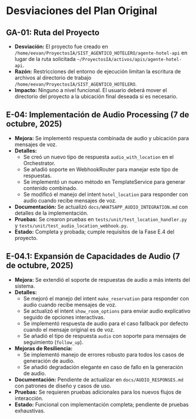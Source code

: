 # Desviaciones del Plan Original

## GA-01: Ruta del Proyecto

- **Desviación:** El proyecto fue creado en `/home/eevan/ProyectosIA/SIST_AGENTICO_HOTELERO/agente-hotel-api` en lugar de la ruta solicitada `~/ProyectosIA/activos/apis/agente-hotel-api`.
- **Razón:** Restricciones del entorno de ejecución limitan la escritura de archivos al directorio de trabajo `/home/eevan/ProyectosIA/SIST_AGENTICO_HOTELERO`.
- **Impacto:** Ninguno a nivel funcional. El usuario deberá mover el directorio del proyecto a la ubicación final deseada si es necesario.

## E-04: Implementación de Audio Processing (7 de octubre, 2025)

- **Mejora:** Se implementó respuesta combinada de audio y ubicación para mensajes de voz.
- **Detalles:**
  - Se creó un nuevo tipo de respuesta `audio_with_location` en el Orchestrator.
  - Se añadió soporte en WebhookRouter para manejar este tipo de respuestas.
  - Se implementó un nuevo método en TemplateService para generar contenido combinado.
  - Se modificó el manejo del intent `hotel_location` para responder con audio cuando recibe mensajes de voz.
- **Documentación:** Se actualizó `docs/WHATSAPP_AUDIO_INTEGRATION.md` con detalles de la implementación.
- **Pruebas:** Se crearon pruebas en `tests/unit/test_location_handler.py` y `tests/unit/test_audio_location_webhook.py`.
- **Estado:** Completa y probada; cumple requisitos de la Fase E.4 del proyecto.

## E-04.1: Expansión de Capacidades de Audio (7 de octubre, 2025)

- **Mejora:** Se extendió el soporte de respuestas de audio a más intents del sistema.
- **Detalles:**
  - Se mejoró el manejo del intent `make_reservation` para responder con audio cuando recibe mensajes de voz.
  - Se actualizó el intent `show_room_options` para enviar audio explicativo seguido de opciones interactivas.
  - Se implementó respuesta de audio para el caso fallback por defecto cuando el mensaje original es de voz.
  - Se añadió el tipo de respuesta `audio` con soporte para mensajes de seguimiento (`follow_up`).
- **Mejoras de Resiliencia:**
  - Se implementó manejo de errores robusto para todos los casos de generación de audio.
  - Se añadió degradación elegante en caso de fallo en la generación de audio.
- **Documentación:** Pendiente de actualizar en `docs/AUDIO_RESPONSES.md` con patrones de diseño y casos de uso.
- **Pruebas:** Se requieren pruebas adicionales para los nuevos flujos de interacción.
- **Estado:** Funcional con implementación completa; pendiente de pruebas exhaustivas.
